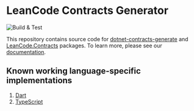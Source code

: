 # LeanCode Contracts Generator

![Build & Test](https://github.com/leancodepl/contractsgenerator/workflows/Build%20&%20Test/badge.svg)

This repository contains source code for [dotnet-contracts-generate](https://www.nuget.org/packages/dotnet-contracts-generate) and [LeanCode.Contracts](https://www.nuget.org/packages/LeanCode.Contracts) packages.
To learn more, please see our [documentation](https://github.com/leancodepl/contractsgenerator/blob/main/docs/index.md).

## Known working language-specific implementations

1. [Dart](https://github.com/leancodepl/contractsgenerator-dart)
2. [TypeScript](https://github.com/leancodepl/contractsgenerator-typescript)
